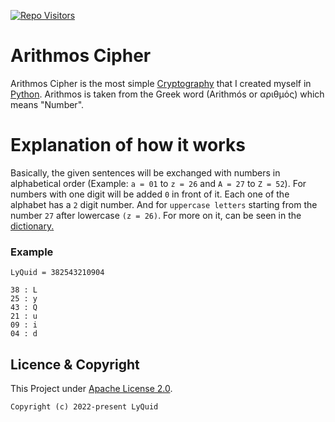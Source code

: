 [![Repo Visitors](https://visitor-badge.glitch.me/badge?page_id=LyQuid12.arithmos-cipher)](https://github.com/LyQuid12/arithmos-cipher)

# Arithmos Cipher
Arithmos Cipher is the most simple [Cryptography](https://en.wikipedia.org/wiki/Cryptography) that I created myself in [Python](https://python.org). Arithmos is taken from the Greek word (Arithmós or αριθμός) which means "Number".

# Explanation of how it works
Basically, the given sentences will be exchanged with numbers in alphabetical order (Example: `a = 01` to `z = 26` and `A = 27` to `Z = 52`). For numbers with one digit will be added `0` in front of it. Each one of the alphabet has a `2` digit number. And for `uppercase letters` starting from the number `27` after lowercase `(z = 26)`. For more on it, can be seen in the [dictionary](https://github.com/LyQuid12/arithmos-cipher/blob/master/dictionary.py)[.](https://www.youtube.com/watch?v=a3Z7zEc7AXQ)

### Example
```
LyQuid = 382543210904

38 : L
25 : y
43 : Q
21 : u
09 : i
04 : d
```

## Licence & Copyright
This Project under [Apache License 2.0](https://github.com/LyQuid12/arithmos-cipher/blob/master/LICENSE).
```
Copyright (c) 2022-present LyQuid
```
